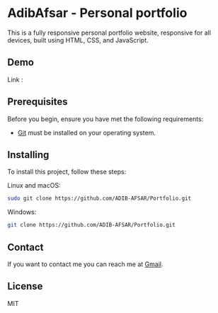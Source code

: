 # AdibAfsar - Personal portfolio

This is a fully responsive personal portfolio website, responsive for all devices, built using HTML, CSS, and JavaScript.

## Demo

Link : 

## Prerequisites

Before you begin, ensure you have met the following requirements:

* [Git](https://git-scm.com/downloads "Download Git") must be installed on your operating system.

## Installing 

To install this project, follow these steps:

Linux and macOS:

```bash
sudo git clone https://github.com/ADIB-AFSAR/Portfolio.git
```

Windows:

```bash
git clone https://github.com/ADIB-AFSAR/Portfolio.git
```

## Contact

If you want to contact me you can reach me at [Gmail](afsaradib786@gmail.com).

## License

MIT
